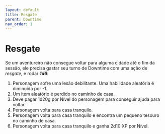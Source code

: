 ```yaml
---
layout: default
title: Resgate
parent: Downtime
nav_order: 1
---
```

# Resgate

Se um aventureiro não consegue voltar para alguma cidade até o fim da sessão, ele precisa gastar seu turno de Downtime com uma ação de _resgate_, e rodar ***1d6***:

1. Personagem sofre uma lesão debilitante. Uma habilidade aleatória é diminuida por -1.
2. Um item aleatório é perdido no caminho de casa.
3. Deve pagar 1d20g por Nível do personagem para conseguir ajuda para voltar.
4. Personagem volta para casa tranquilo.
5. Personagem volta para casa tranquilo e encontra um pequeno tesouro no caminho de casa.
6. Personagem volta para casa tranquilo e ganha 2d10 XP por Nível.

